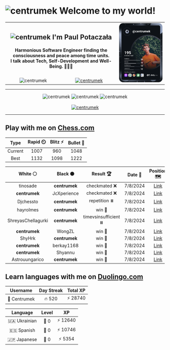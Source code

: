 <h1>
  <img
    src="https://emojis.slackmojis.com/emojis/images/1531849430/4246/blob-sunglasses.gif"
    width="30"
    alt="centrumek"
  />
  Welcome to my world!
</h1>

<table>
  <tbody>
    <tr>
      <td align="center" width="70%" colspan="2">
        <h2>
          <img
            src="https://raw.githubusercontent.com/MartinHeinz/MartinHeinz/master/wave.gif"
            width="30px"
            alt="centrumek"
          />
          I'm Paul Potaczała
        </h2>
        <h4>
          Harmonious Software Engineer finding the consciousness and peace among time units.
          <br/>
          I talk about Tech, Self-Development and Well-Being. 🌿🧘🚀
        </h4>
      </td>
      <td width="30%" rowspan="2">
        <a href="https://app.daily.dev/centrumek">
          <img
            src="./devcard.svg"
            alt="centrumek"
          />
        </a>
      </td>
    </tr>
    <tr align="center">
      <td>
        <img
          src="https://komarev.com/ghpvc/?username=centrumek&label=visitors&color=0e75b6&style=flat"
          alt="centrumek"
        >
      </td>
      <td>
        <a href="https://stackoverflow.com/users/14496012/centrumek">
          <img
            src="https://stackoverflow.com/users/flair/14496012.png?theme=dark"
            alt="centrumek"
          >
        </a>
      </td>
    </tr>
  </tbody>
</table>

---
<div align="center">
  <img 
    src="https://github-readme-stats.vercel.app/api?username=centrumek&show_icons=true&count_private=true&theme=dark&hide_border=true&hide=issues,contribs&bg_color=00000000"
    alt="centrumek"
  />
  <img
    src="https://github-readme-stats.vercel.app/api/top-langs/?username=centrumek&layout=compact&hide_border=true&theme=dark&bg_color=00000000&langs_count=6&exclude_repo=air-statistic-app"
    alt="centrumek"
  />
  <img 
    src="https://github-readme-streak-stats.herokuapp.com?user=centrumek&theme=dark&hide_border=true&background=FFFFFF00"
    alt="centrumek"
  />
  <br/>
  <br/>
  <a href="https://www.buymeacoffee.com/centrumek">
    <img
      src="https://cdn.buymeacoffee.com/buttons/v2/default-orange.png"
      height="50"
      width="210"
      alt="centrumek"
    />
  </a>
</div>

---

## Play with me on [Chess.com](https://www.chess.com/member/centrumek)

<div align="center">
<!--START_SECTION:chessStats-->
<!-- Automatically generated with https://github.com/Balastrong/chess-stats-action -->

| Type | Rapid ⏲️ | Blitz ⚡ | Bullet 🔫 |
|:---:|:---:|:---:|:---:|
| Current | 1007 | 960 | 1048 |
| Best | 1132 | 1098 | 1222 |

| White ⚪ | Black ⚫ | Result 🏆 | Date 📅 | Position 🗺️ | Type 🕕 |
|:---:|:---:|:---:|:---:|:---:|:---:|
| tinosade | **centrumek** | checkmated ❌ | 7/8/2024 | <a href="http://www.ee.unb.ca/cgi-bin/tervo/fen.pl?select=8/7p/8/P1R5/1r4pk/6P1/5P1K/R7 b - -">Link</a> | Bullet |
| **centrumek** | JcXperience | checkmated ❌ | 7/8/2024 | <a href="http://www.ee.unb.ca/cgi-bin/tervo/fen.pl?select=6k1/R4pp1/1p5p/8/4r1qK/P7/7P/8 w - -">Link</a> | Bullet |
| Djchessto | **centrumek** | repetition ⏸️ | 7/8/2024 | <a href="http://www.ee.unb.ca/cgi-bin/tervo/fen.pl?select=7r/pp4pp/2p5/3n4/3P4/1P1R3P/PP1R4/2K1k3 w - -">Link</a> | Bullet |
| hayrolmes | **centrumek** | win 🥇 | 7/8/2024 | <a href="http://www.ee.unb.ca/cgi-bin/tervo/fen.pl?select=rn3b1r/5Ppp/2p5/p4kN1/Pp5P/4BP2/1P6/5K2 w - -">Link</a> | Bullet |
| ShreyasChellagurki | **centrumek** | timevsinsufficient ⏸️ | 7/8/2024 | <a href="http://www.ee.unb.ca/cgi-bin/tervo/fen.pl?select=8/8/4p2p/4b3/4nk2/6p1/6K1/8 b - -">Link</a> | Bullet |
| **centrumek** | WongZL | win 🥇 | 7/8/2024 | <a href="http://www.ee.unb.ca/cgi-bin/tervo/fen.pl?select=R7/4k1pp/8/4p3/3p2B1/3P3P/4K3/8 b - -">Link</a> | Bullet |
| ShyHrk | **centrumek** | win 🥇 | 7/8/2024 | <a href="http://www.ee.unb.ca/cgi-bin/tervo/fen.pl?select=8/2p5/p4r2/1p6/1K5P/P1P2k2/1P3P2/5nB1 w - -">Link</a> | Bullet |
| **centrumek** | berkay1168 | win 🥇 | 7/8/2024 | <a href="http://www.ee.unb.ca/cgi-bin/tervo/fen.pl?select=8/6p1/4b3/4Pk2/4B3/1r2RK2/8/8 b - -">Link</a> | Bullet |
| **centrumek** | Shyannu | win 🥇 | 7/8/2024 | <a href="http://www.ee.unb.ca/cgi-bin/tervo/fen.pl?select=r4rk1/ppp3p1/8/4p3/2P1Q1nq/P2P2R1/1BP5/2KR4 b - -">Link</a> | Bullet |
| Astrouungarico | **centrumek** | win 🥇 | 7/8/2024 | <a href="http://www.ee.unb.ca/cgi-bin/tervo/fen.pl?select=7k/pp6/2p5/4PP2/4n3/8/PPP5/2K3r1 w - -">Link</a> | Bullet |

<!--END_SECTION:chessStats-->
</div>

## Learn languages with me on [Duolingo.com](https://www.duolingo.com/profile/Centrumek)

<div align="center">
<!--START_SECTION:duolingoStats-->
<!-- Automatically generated with https://github.com/centrumek/duolingo-readme-stats-->

| Username | Day Streak | Total XP |
|:---:|:---:|:---:|
| 👤 Centrumek | 🔥 520 | ⚡ 28740 |

| Language | Level | XP |
|:---:|:---:|:---:|
| 🇺🇦 Ukrainian | 👑 0 | ⚡ 12640 |
| 🇪🇸 Spanish | 👑 0 | ⚡ 10746 |
| 🇯🇵 Japanese | 👑 0 | ⚡ 5354 |

<!--END_SECTION:duolingoStats-->
</div>
<!--
**centrumek/centrumek** is a ✨ _special_ ✨ repository because its `README.md` (this file) appears on your GitHub profile.

Here are some ideas to get you started:

- 🔭 I’m currently working on ...
- 🌱 I’m currently learning ...
- 👯 I’m looking to collaborate on ...
- 🤔 I’m looking for help with ...
- 💬 Ask me about ...
- 📫 How to reach me: ...
- 😄 Pronouns: ...
- ⚡ Fun fact: ...
-->
